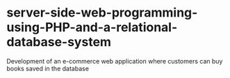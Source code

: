 # server-side-web-programming-using-PHP-and-a-relational-database-system
Development of an e-commerce web application where customers can buy books saved in the database
